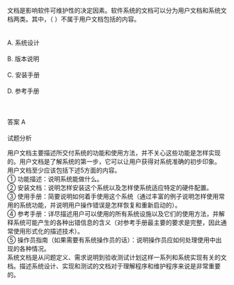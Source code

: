 <div class="detail lh2"><div>
文档是影响软件可维护性的决定因素。软件系统的文档可以分为用户文档和系统文档两类。其中，（  ）不属于用户文档包括的内容。</div><br/><br/>A. 系统设计<br/><br/>B. 版本说明<br/><br/>C. 安装手册<br/><br/>D. 参考手册<br/><br/><br/><br/>答案 A<br/><br/>试题分析<br/><p></p><p>用户文档主要描述所交付系统的功能和使用方法，并不关心这些功能是怎样实现的。用户文档是了解系统的第一步，它可以让用户获得对系统准确的初步印象。<br/> 用户文档至少应该包括下述5方面的内容。<br/>① 功能描述：说明系统能做什么。<br/> ② 安装文档：说明怎样安装这个系统以及怎样使系统适应特定的硬件配置。<br/> ③ 使用手册：简要说明如何着手使用这个系统（通过丰富的例子说明怎样使用常用的系统功能，并说明用户操作错误是怎样恢复和重新启动的）。<br/> ④ 参考手册：详尽描述用户可以使用的所有系统设施以及它们的使用方法，并解释系统可能产生的各种出错信息的含义（对参考手册最主要的要求是完整，因此通常使用形式化的描述技术）。<br/> ⑤ 操作员指南（如果需要有系统操作员的话）：说明操作员应如何处理使用中出现的各种情况。<br/> 系统文档是从问题定义、需求说明到验收测试计划这样一系列和系统实现有关的文档。描述系统设计、实现和测试的文档对于理解程序和维护程序来说是非常重要的。</p></div>